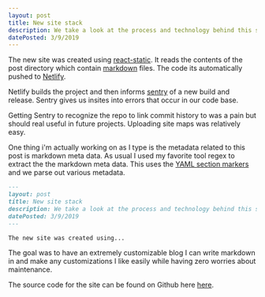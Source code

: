 ```yaml
---
layout: post
title: New site stack
description: We take a look at the process and technology behind this site.
datePosted: 3/9/2019
---
```



The new site was created using [react-static](https://github.com/nozzle/react-static). It reads the contents of the post directory which contain [markdown](https://en.wikipedia.org/wiki/Markdown) files. The code its automatically pushed to [Netlify](https://netlify.com).

Netlify builds the project and then informs [sentry](https://sentry.io) of a new build and release. Sentry gives us insites into errors that occur in our code base.

Getting Sentry to recognize the repo to link commit history to was a pain but should real useful in future projects. Uploading site maps was relatively easy.

One thing i'm actually working on as I type is the metadata related to this post is markdown meta data. As usual I used my favorite tool regex to extract the the markdown meta data. This uses the [YAML section markers](https://stackoverflow.com/questions/44215896/markdown-metadata-format) and we parse out various metadata.

```markdown
---
layout: post
title: New site stack
description: We take a look at the process and technology behind this site.
datePosted: 3/9/2019
---

The new site was created using...
```

The goal was to have an extremely customizable blog I can write markdown in and make any customizations I like easily while having zero worries about maintenance.

The source code for the site can be found on Github here [here](https://github.com/ncrmro/ncrmro-static).